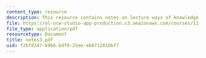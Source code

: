 ```yaml
---
content_type: resource
description: This resource contains notes on lecture ways of knowledge generation.
file: https://ol-ocw-studio-app-production.s3.amazonaws.com/courses/11-965-reflective-practice-an-approach-for-expanding-your-learning-frontiers-january-iap-2007/f2bf034769b6bdf025eeeb071281bbf7_notes3.pdf
file_type: application/pdf
resourcetype: Document
title: notes3.pdf
uid: f2bf0347-69b6-bdf0-25ee-eb071281bbf7
---
```

